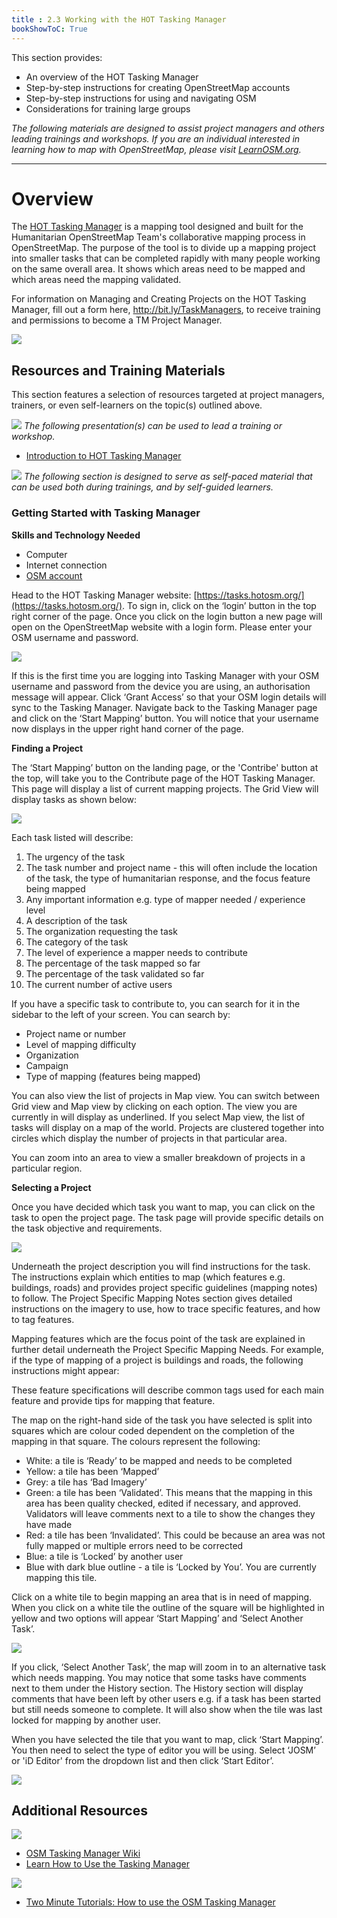 ```yaml
---
title : 2.3 Working with the HOT Tasking Manager
bookShowToC: True
---
```


This section provides:  

*   An overview of the HOT Tasking Manager
*   Step-by-step instructions for creating OpenStreetMap accounts 
*   Step-by-step instructions for using and navigating OSM
*   Considerations for training large groups

*The following materials are designed to assist project managers and others leading trainings and workshops. If you are an individual interested in learning how to map with OpenStreetMap, please visit [LearnOSM.org](https://learnosm.org/en/).*

***

# Overview
The [HOT Tasking Manager](https://tasks.hotosm.org/) is a mapping tool designed and built for the Humanitarian OpenStreetMap Team's collaborative mapping process in OpenStreetMap. The purpose of the tool is to divide up a mapping project into smaller tasks that can be completed rapidly with many people working on the same overall area. It shows which areas need to be mapped and which areas need the mapping validated.

For information on Managing and Creating Projects on the HOT Tasking Manager, fill out a form here, http://bit.ly/TaskManagers, to receive training and permissions to become a TM Project Manager.

![](/images/digitization-and-editing/TM_navigating.gif)

## Resources and Training Materials
This section features a selection of resources targeted at project managers, trainers, or even self-learners on the topic(s) outlined above.

![](/images/training_presentations_wide.PNG)
*The following presentation(s) can be used to lead a training or workshop.*

* [Introduction to HOT Tasking Manager](https://docs.google.com/presentation/d/1fpNA1qVn_FzeFnktdw6y3lal8gkY3vSkoIaDJYem7cA/edit#slide=id.g51d3d58777_0_0) 


![](/images/learning_icon_wide.PNG)
*The following section is designed to serve as self-paced material that can be used both during trainings, and by self-guided learners.*

### Getting Started with Tasking Manager

**Skills and Technology Needed**

* Computer
* Internet connection
* [OSM account](https://github.com/hotosm/toolbox/wiki/1.2-Opening-OSM-accounts)

Head to the HOT Tasking Manager website: [https://tasks.hotosm.org/](https://tasks.hotosm.org/). To sign in, click on the ‘login’ button in the top right corner of the page. Once you click on the login button a new page will open on the OpenStreetMap website with a login form. Please enter your OSM username and password. 


![](/images/digitization-and-editing/TM1.gif)


If this is the first time you are logging into Tasking Manager with your OSM username and password from the device you are using, an authorisation message will appear. Click ‘Grant Access’ so that your OSM login details will sync to the Tasking Manager. Navigate back to the Tasking Manager page and click on the ‘Start Mapping’ button. You will notice that your username now displays in the upper right hand corner of the page.



**Finding a Project**

The ‘Start Mapping’ button on the landing page, or the 'Contribe' button at the top, will take you to the Contribute page of the HOT Tasking Manager. This page will display a list of current mapping projects. The Grid View will display tasks as shown below:

![](/images/digitization-and-editing/TM_contribute.gif)

Each task listed will describe:

1. The urgency of the task
2. The task number and project name - this will often include the location of the task, the type of humanitarian response, and the focus feature being mapped
3. Any important information e.g. type of mapper needed / experience level
4. A description of the task 
5. The organization requesting the task
6. The category of the task
7. The level of experience a mapper needs to contribute
8. The percentage of the task mapped so far
9. The percentage of the task validated so far
10. The current number of active users



If you have a specific task to contribute to, you can search for it in the sidebar to the left of your screen. You can search by:



*   Project name or number
*   Level of mapping difficulty
*   Organization 
*   Campaign
*   Type of mapping (features being mapped)

You can also view the list of projects in Map view. You can switch between Grid view and Map view by clicking on each option. The view you are currently in will display as underlined. If you select Map view, the list of tasks will display on a map of the world. Projects are clustered together into circles which display the number of projects in that particular area.

You can zoom into an area to view a smaller breakdown of projects in a particular region.


**Selecting a Project**

Once you have decided which task you want to map, you can click on the task to open the project page. The task page will provide specific details on the task objective and requirements.


![](/images/digitization-and-editing/TM_instructions.gif)


Underneath the project description you will find instructions for the task. The instructions explain which entities to map (which features e.g. buildings, roads) and provides project specific guidelines (mapping notes) to follow. The Project Specific Mapping Notes section gives detailed instructions on the imagery to use, how to trace specific features, and how to tag features. 

Mapping features which are the focus point of the task are explained in further detail underneath the Project Specific Mapping Needs. For example, if the type of mapping of a project is buildings and roads, the following instructions might appear:

These feature specifications will describe common tags used for each main feature and provide tips for mapping that feature. 

The map on the right-hand side of the task you have selected is split into squares which are colour coded dependent on the completion of the mapping in that square. The colours represent the following:

*   White: a tile is ‘Ready’ to be mapped and needs to be completed
*   Yellow: a tile has been ‘Mapped’ 
*   Grey: a tile has ‘Bad Imagery’
*   Green: a tile has been ‘Validated’. This means that the mapping in this area has been quality checked, edited if necessary, and approved. Validators will leave comments next to a tile to show the changes they have made 
*   Red: a tile has been ‘Invalidated’. This could be because an area was not fully mapped or multiple errors need to be corrected
*   Blue: a tile is ‘Locked’ by another user
*   Blue with dark blue outline - a tile is ‘Locked by You’. You are currently mapping this tile.

Click on a white tile to begin mapping an area that is in need of mapping. When you click on a white tile the outline of the square will be highlighted in yellow and two options will appear ‘Start Mapping’ and ‘Select Another Task’.

![](/images/digitization-and-editing/TM_selecttask.gif)

If you click, ‘Select Another Task’, the map will zoom in to an alternative task which needs mapping. You may notice that some tasks have comments next to them under the History section. The History section will display comments that have been left by other users e.g. if a task has been started but still needs someone to complete. It will also show when the tile was last locked for mapping by another user.

When you have selected the tile that you want to map, click ‘Start Mapping’. You then need to select the type of editor you will be using. Select ‘JOSM’ or 'iD Editor' from the dropdown list and then click ‘Start Editor’. 

![](/images/digitization-and-editing/TM_selecteditor.gif)

## Additional Resources

![](/images/reading_icon_wide.PNG)

* [OSM Tasking Manager Wiki](https://wiki.openstreetmap.org/wiki/OSM_Tasking_Manager)
* [Learn How to Use the Tasking Manager](https://tasks.hotosm.org/learn)

![](/images/watch_icon_wide.PNG)

* [Two Minute Tutorials: How to use the OSM Tasking Manager](https://www.youtube.com/watch?reload=9&v=_feTGQXLf_M)
